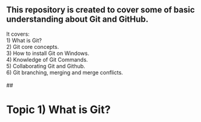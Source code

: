 ## This repository is created to cover some of basic understanding about Git and GitHub. <br />
It covers:<br />
       1) What is Git?<br />
       2) Git core concepts.<br />
       3) How to install Git on Windows.<br />
       4) Knowledge of Git Commands.<br />
       5) Collaborating Git and Github.<br />
       6) Git branching, merging and merge conflicts.<br /><br /> ##
# **Topic 1) What is Git?<br />**
